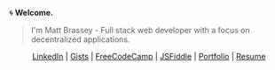 :cyclone: **Welcome.**

> I'm Matt Brassey - Full stack web developer with a focus on decentralized applications.

<p align="center">
<a href="https://www.linkedin.com/in/MBrassey/" target="_blank" rel="noopener noreferrer">LinkedIn</a> |
<a href="https://gist.github.com/MBrassey" target="_blank" rel="noopener noreferrer">Gists</a> |
<a href="https://www.freecodecamp.org/mbrassey" target="_blank" rel="noopener noreferrer">FreeCodeCamp</a> |
<a href="https://jsfiddle.net/user/MBrassey/fiddles/" target="_blank" rel="noopener noreferrer">JSFiddle</a> |
<a href="https://MBrassey.github.io/ResponsivePortfolio/" target="_blank" rel="noopener noreferrer">Portfolio</a> |
<a href="#" target="_blank" rel="noopener noreferrer">Resume</a>
</p>
